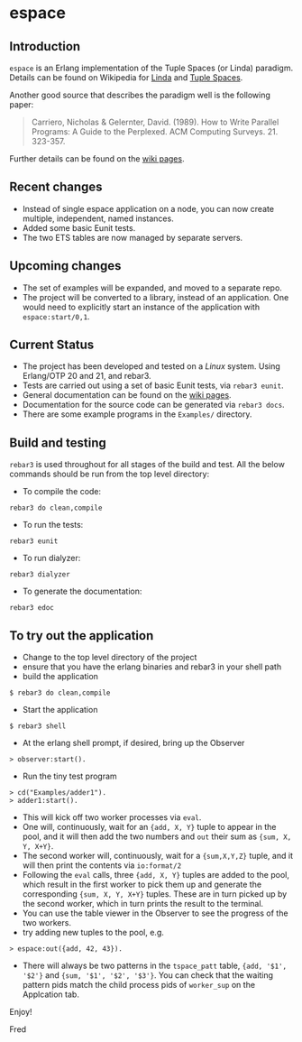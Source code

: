 # espace

## Introduction

`espace` is an Erlang implementation of the Tuple Spaces
(or Linda) paradigm. Details can be found on Wikipedia for
[Linda](https://en.wikipedia.org/wiki/Linda_(coordination_language)) and [Tuple Spaces](https://en.wikipedia.org/wiki/Tuple_space).

Another good source that describes the paradigm well is the following paper:

> Carriero, Nicholas & Gelernter, David. (1989).
> How to Write Parallel Programs: A Guide to the Perplexed.
> ACM Computing Surveys. 21. 323-357.

Further details can be found on the [wiki pages](https://github.com/fredyouhanaie/espace/wiki).

## Recent changes

* Instead of single espace application on a node, you can now create
  multiple, independent, named instances.
* Added some basic Eunit tests.
* The two ETS tables are now managed by separate servers.

## Upcoming changes

* The set of examples will be expanded, and moved to a separate repo.
* The project will be converted to a library, instead of an
  application. One would need to explicitly start an instance of the
  application with `espace:start/0,1`.


## Current Status

* The project has been developed and tested on a *Linux* system. Using
  Erlang/OTP 20 and 21, and rebar3.
* Tests are carried out using a set of basic Eunit tests, via `rebar3 eunit`.
* General documentation can be found on the [wiki pages](https://github.com/fredyouhanaie/espace/wiki).
* Documentation for the source code can be generated via `rebar3 docs`.
* There are some example programs in the `Examples/` directory.

## Build and testing

`rebar3` is used throughout for all stages of the build and test. All
the below commands should be run from the top level directory:

* To compile the code:
```
rebar3 do clean,compile
```

* To run the tests:
```
rebar3 eunit
```

* To run dialyzer:
```
rebar3 dialyzer
```

* To generate the documentation:
```
rebar3 edoc
```

## To try out the application

* Change to the top level directory of the project
* ensure that you have the erlang binaries and rebar3 in your shell path
* build the application
```
$ rebar3 do clean,compile
```
* Start the application
```
$ rebar3 shell
```
* At the erlang shell prompt, if desired, bring up the Observer
```
> observer:start().
```
* Run the tiny test program
```
> cd("Examples/adder1").
> adder1:start().
```
  * This will kick off two worker processes via `eval`.
  * One will, continuously, wait for an `{add, X, Y}` tuple to appear in
    the pool, and it will then add the two numbers and `out` their sum as
    `{sum, X, Y, X+Y}`.
  * The second worker will, continuously, wait for a `{sum,X,Y,Z}` tuple,
    and it will then print the contents via `io:format/2`
  * Following the `eval` calls, three `{add, X, Y}` tuples are added
    to the pool, which result in the first worker to pick them up and
    generate the corresponding `{sum, X, Y, X+Y}` tuples. These are in
    turn picked up by the second worker, which in turn prints the
    result to the terminal.
* You can use the table viewer in the Observer to see the progress of
  the two workers.
* try adding new tuples to the pool, e.g.
```
> espace:out({add, 42, 43}).
```
* There will always be two patterns in the `tspace_patt` table, `{add,
  '$1', '$2'}` and `{sum, '$1', '$2', '$3'}`. You can check that the
  waiting pattern pids match the child process pids of `worker_sup` on
  the Applcation tab.


Enjoy!

Fred
